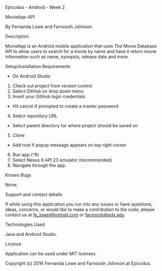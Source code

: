 Epicodus - Android - Week 2


MovieApp-API


By Fernanda Lowe and Farnoosh Johnson

Description

MovieApp is an Android mobile application that uses The Movie Database API to allow users to search for a movie by name and have it return movie information such as name, synopsis, release date and more.

Setup/Installation Requirements

* On Android Studio
1. Check out project from version control
2. Select GitHub on drop down menu
3. Insert your GitHub login credentials
* Hit cancel if prompted to create a master password
4. Select repository URL
* Select parent directory for where project should be saved on
5. Clone
* Add root if popup message appears on top right corner
6. Run app (^R)
7. Select Nexus 6 API 23 emulator (recommended)
8. Navigate through the app.


Known Bugs

None;


Support and contact details

If while using this application you run into any issues or have questions, ideas, concerns, or would like to make a contribution to the code, please contact us at fe_lowe@hotmail.com or farnoosh@pdx.edu


Technologies Used

Java and Android Studio.


License

Application can be used under MIT licenses.



Copyright (c) 2016 Fernanda Lowe and Farnoosh Johnson at Epicodus.
